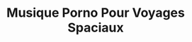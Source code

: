 ---
published: true
title: 'Musique Porno Pour Voyages Spaciaux'
collection: ailleurs
release_date: '2007-03-01 00:00:00'
image:
    user/pages/01.Emissions/ailleurs-5/ouiedire_ailleurs-5_cover-1.png: { name: ouiedire_ailleurs-5_cover-1.png, type: image/png, size: 15664, path: user/pages/01.Emissions/ailleurs-5/ouiedire_ailleurs-5_cover-1.png }
number: '5'
slug: ailleurs-5
taxonomy:
    dj: 'Eat Rabbit'
    artist: {  }
playlists:
    - { title: null, tracks: {  } }
presentation: "Un voyage spatial pour une quête nostalgique des plaisirs laissés sur Terre.   \nBrigitte Lahaie commandant et femme d'expérience, pilotera ce séjour particulier pour un moment de détente à bord du Vixen69C. Aucune étape ne sera oubliée! Caresse galactique, fessées étoilées, combinaison argentée aux plaisirs particuliers.   \nNon! rien ne vous manquera dans l'espace. Laissez vous porter les yeux fermés dans cette Espace solitaire."

---